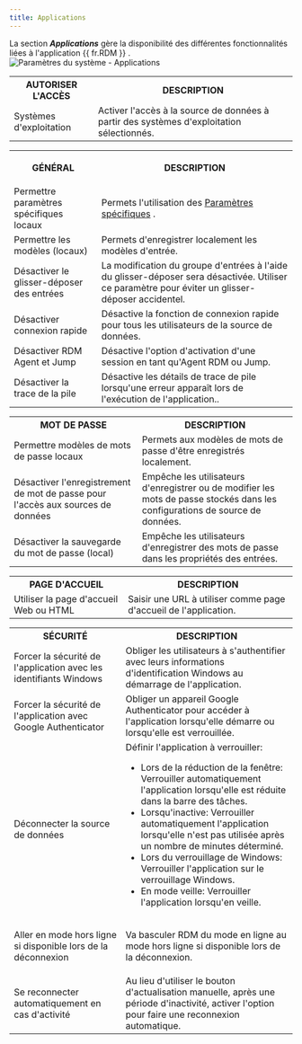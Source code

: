 ```yaml
---
title: Applications
---
```

La section ***Applications*** gère la disponibilité des différentes fonctionnalités liées à l&apos;application {{ fr.RDM }} .  
![Paramètres du système - Applications](/img/fr/rdm/windows/clip3561.png) 

<table>
	<tr>
		<th>
AUTORISER L&apos;ACCÈS 
		</th>
		<th>
DESCRIPTION 
		</th>
	</tr>
	<tr>
		<td>
Systèmes d&apos;exploitation 
		</td>
		<td>
Activer l&apos;accès à la source de données à partir des systèmes d&apos;exploitation sélectionnés. 
		</td>
	</tr>
</table>

<table>
	<tr>
		<th>

GÉNÉRAL 
		</th>
		<th>
DESCRIPTION 
		</th>
	</tr>
	<tr>
		<td>
Permettre paramètres spécifiques locaux 
		</td>
		<td>
Permets l&apos;utilisation des [Paramètres spécifiques](/fr/rdm/windows/commands/edit/setting-overrides/specific-settings/) . 
		</td>
	</tr>
	<tr>
		<td>
Permettre les modèles (locaux) 
		</td>
		<td>
Permets d&apos;enregistrer localement les modèles d&apos;entrée. 
		</td>
	</tr>
	<tr>
		<td>
Désactiver le glisser-déposer des entrées 
		</td>
		<td>
La modification du groupe d&apos;entrées à l&apos;aide du glisser-déposer sera désactivée. Utiliser ce paramètre pour éviter un glisser-déposer accidentel. 
		</td>
	</tr>
	<tr>
		<td>
Désactiver connexion rapide 
		</td>
		<td>
Désactive la fonction de connexion rapide pour tous les utilisateurs de la source de données. 
		</td>
	</tr>
	<tr>
		<td>
Désactiver RDM Agent et Jump 
		</td>
		<td>
Désactive l&apos;option d&apos;activation d&apos;une session en tant qu&apos;Agent RDM ou Jump. 
		</td>
	</tr>
	<tr>
		<td>
Désactiver la trace de la pile 
		</td>
		<td>
Désactive les détails de trace de pile lorsqu&apos;une erreur apparaît lors de l&apos;exécution de l&apos;application.. 
		</td>
	</tr>
</table>

<table>
	<tr>
		<th>
MOT DE PASSE 
		</th>
		<th>
DESCRIPTION 
		</th>
	</tr>
	<tr>
		<td>
Permettre modèles de mots de passe locaux 
		</td>
		<td>
Permets aux modèles de mots de passe d&apos;être enregistrés localement. 
		</td>
	</tr>
	<tr>
		<td>
Désactiver l&apos;enregistrement de mot de passe pour l&apos;accès aux sources de données 
		</td>
		<td>
Empêche les utilisateurs d&apos;enregistrer ou de modifier les mots de passe stockés dans les configurations de source de données. 
		</td>
	</tr>
	<tr>
		<td>
Désactiver la sauvegarde du mot de passe (local) 
		</td>
		<td>
Empêche les utilisateurs d&apos;enregistrer des mots de passe dans les propriétés des entrées. 
		</td>
	</tr>
</table>

<table>
	<tr>
		<th>
PAGE D&apos;ACCUEIL 
		</th>
		<th>
DESCRIPTION 
		</th>
	</tr>
	<tr>
		<td>
Utiliser la page d&apos;accueil Web ou HTML 
		</td>
		<td>
Saisir une URL à utiliser comme page d&apos;accueil de l&apos;application. 
		</td>
	</tr>
</table>

<table>
	<tr>
		<th>
SÉCURITÉ 
		</th>
		<th>
DESCRIPTION 
		</th>
	</tr>
	<tr>
		<td>
Forcer la sécurité de l&apos;application avec les identifiants Windows 
		</td>
		<td>
Obliger les utilisateurs à s&apos;authentifier avec leurs informations d&apos;identification Windows au démarrage de l&apos;application. 
		</td>
	</tr>
	<tr>
		<td>
Forcer la sécurité de l&apos;application avec Google Authenticator 
		</td>
		<td>
Obliger un appareil Google Authenticator pour accéder à l&apos;application lorsqu&apos;elle démarre ou lorsqu&apos;elle est verrouillée. 
		</td>
	</tr>
	<tr>
		<td>
Déconnecter la source de données 
		</td>
		<td>
Définir l&apos;application à verrouiller:  

* Lors de la réduction de la fenêtre: Verrouiller automatiquement l&apos;application lorsqu&apos;elle est réduite dans la barre des tâches. 
* Lorsqu&apos;inactive: Verrouiller automatiquement l&apos;application lorsqu&apos;elle n&apos;est pas utilisée après un nombre de minutes déterminé. 
* Lors du verrouillage de Windows: &#32; Verrouiller l&apos;application sur le verrouillage Windows. 
* En mode veille: &#32; Verrouiller l&apos;application lorsqu&apos;en veille. 
		</td>
	</tr>
	<tr>
		<td>
Aller en mode hors ligne si disponible lors de la déconnexion 
		</td>
		<td>
Va basculer RDM du mode en ligne au mode hors ligne si disponible lors de la déconnexion. 
		</td>
	</tr>
	<tr>
		<td>
Se reconnecter automatiquement en cas d&apos;activité 
		</td>
		<td>
Au lieu d&apos;utiliser le bouton d&apos;actualisation manuelle, après une période d&apos;inactivité, activer l&apos;option pour faire une reconnexion automatique. 
		</td>
	</tr>
</table>



